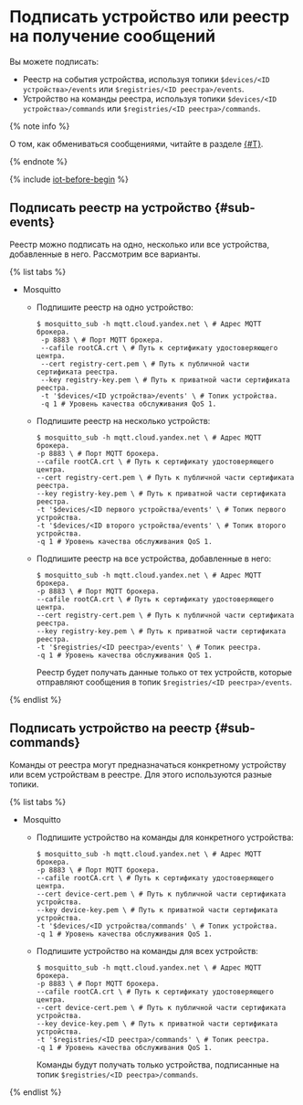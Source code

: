 # Подписать устройство или реестр на получение сообщений

Вы можете подписать:

- Реестр на события устройства, используя топики `$devices/<ID устройства>/events` или `$registries/<ID реестра>/events`.
- Устройство на команды реестра, используя топики `$devices/<ID устройства>/commands` или `$registries/<ID реестра>/commands`.

{% note info %}


О том, как обмениваться сообщениями, читайте в разделе [{#T}](publish.md).

{% endnote %}

{% include [iot-before-begin](../../_includes/iot-core/iot-before-begin.md) %}

## Подписать реестр на устройство {#sub-events}

Реестр можно подписать на одно, несколько или все устройства, добавленные в него. Рассмотрим все варианты.

{% list tabs %}

- Mosquitto

  - Подпишите реестр на одно устройство:

      ```
      $ mosquitto_sub -h mqtt.cloud.yandex.net \ # Адрес MQTT брокера.
       -p 8883 \ # Порт MQTT брокера.
       --cafile rootCA.crt \ # Путь к сертификату удостоверяющего центра.
       --cert registry-cert.pem \ # Путь к публичной части сертификата реестра.
       --key registry-key.pem \ # Путь к приватной части сертификата реестра.
       -t '$devices/<ID устройства>/events' \ # Топик устройства.
       -q 1 # Уровень качества обслуживания QoS 1.
      ```

  - Подпишите реестр на несколько устройств:

      ```
      $ mosquitto_sub -h mqtt.cloud.yandex.net \ # Адрес MQTT брокера.
      -p 8883 \ # Порт MQTT брокера.
      --cafile rootCA.crt \ # Путь к сертификату удостоверяющего центра.
      --cert registry-cert.pem \ # Путь к публичной части сертификата реестра.
      --key registry-key.pem \ # Путь к приватной части сертификата реестра.
      -t '$devices/<ID первого устройства/events' \ # Топик первого устройства.
      -t '$devices/<ID второго устройства/events' \ # Топик второго устройства.
      -q 1 # Уровень качества обслуживания QoS 1.
      ```

  - Подпишите реестр на все устройства, добавленные в него:

      ```
      $ mosquitto_sub -h mqtt.cloud.yandex.net \ # Адрес MQTT брокера.
      -p 8883 \ # Порт MQTT брокера.
      --cafile rootCA.crt \ # Путь к сертификату удостоверяющего центра.
      --cert registry-cert.pem \ # Путь к публичной части сертификата реестра.
      --key registry-key.pem \ # Путь к приватной части сертификата реестра.
      -t '$registries/<ID реестра>/events' \ # Топик реестра.
      -q 1 # Уровень качества обслуживания QoS 1.
      ```

      Реестр будет получать данные только от тех устройств, которые отправляют сообщения в топик `$registries/<ID реестра>/events`.

{% endlist %}

## Подписать устройство на реестр {#sub-commands}

Команды от реестра могут предназначаться конкретному устройству или всем устройствам в реестре. Для этого используются разные топики.

{% list tabs %}

- Mosquitto

  - Подпишите устройство на команды для конкретного устройства:

      ```
      $ mosquitto_sub -h mqtt.cloud.yandex.net \ # Адрес MQTT брокера.
      -p 8883 \ # Порт MQTT брокера.
      --cafile rootCA.crt \ # Путь к сертификату удостоверяющего центра.
      --cert device-cert.pem \ # Путь к публичной части сертификата устройства.
      --key device-key.pem \ # Путь к приватной части сертификата устройства.
      -t '$devices/<ID устройства/commands' \ # Топик устройства.
      -q 1 # Уровень качества обслуживания QoS 1.
      ```

  - Подпишите устройство на команды для всех устройств:

      ```
      $ mosquitto_sub -h mqtt.cloud.yandex.net \ # Адрес MQTT брокера.
      -p 8883 \ # Порт MQTT брокера.
      --cafile rootCA.crt \ # Путь к сертификату удостоверяющего центра.
      --cert device-cert.pem \ # Путь к публичной части сертификата устройства.
      --key device-key.pem \ # Путь к приватной части сертификата устройства.
      -t '$registries/<ID реестра>/commands' \ # Топик реестра.
      -q 1 # Уровень качества обслуживания QoS 1.
      ```

      Команды будут получать только устройства, подписанные на топик `$registries/<ID реестра>/commands`.

{% endlist %}
